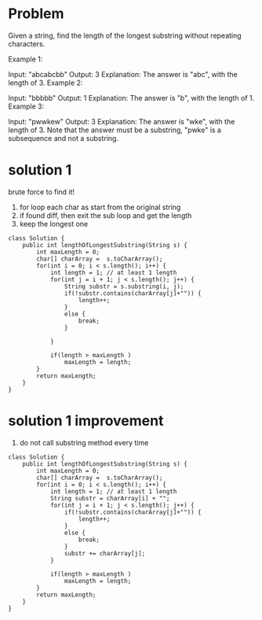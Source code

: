 # Problem

Given a string, find the length of the longest substring without repeating characters.

Example 1:

Input: "abcabcbb"
Output: 3 
Explanation: The answer is "abc", with the length of 3. 
Example 2:

Input: "bbbbb"
Output: 1
Explanation: The answer is "b", with the length of 1.
Example 3:

Input: "pwwkew"
Output: 3
Explanation: The answer is "wke", with the length of 3. 
             Note that the answer must be a substring, "pwke" is a subsequence and not a substring.
             
             
# solution 1
brute force to find it!
1. for loop each char as start from the original string
2. if found diff, then exit the sub loop and get the length
3. keep the longest one

```
class Solution {
    public int lengthOfLongestSubstring(String s) {
        int maxLength = 0;
        char[] charArray =  s.toCharArray();
        for(int i = 0; i < s.length(); i++) {
            int length = 1; // at least 1 length
            for(int j = i + 1; j < s.length(); j++) {
                String substr = s.substring(i, j);
                if(!substr.contains(charArray[j]+"")) {
                    length++;
                }
                else {
                    break;
                }
                   
            }
    
            if(length > maxLength )
                maxLength = length;
        }
        return maxLength;
    }
}
```

# solution 1 improvement 
1. do not call substring method every time

```
class Solution {
    public int lengthOfLongestSubstring(String s) {
        int maxLength = 0;
        char[] charArray =  s.toCharArray();
        for(int i = 0; i < s.length(); i++) {
            int length = 1; // at least 1 length
            String substr = charArray[i] + "";
            for(int j = i + 1; j < s.length(); j++) {
                if(!substr.contains(charArray[j]+"")) {
                    length++;
                }
                else {
                    break;
                }
                substr += charArray[j];
            }
    
            if(length > maxLength )
                maxLength = length;
        }
        return maxLength;
    }
}
```
